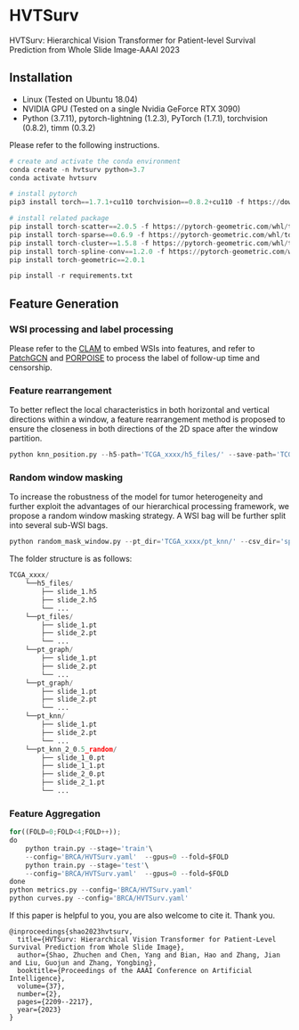 # HVTSurv
HVTSurv: Hierarchical Vision Transformer for Patient-level Survival Prediction from Whole Slide Image-AAAI 2023


## Installation

- Linux (Tested on Ubuntu 18.04)
- NVIDIA GPU (Tested on a single Nvidia GeForce RTX 3090)
- Python (3.7.11), pytorch-lightning (1.2.3), PyTorch (1.7.1), torchvision (0.8.2), timm (0.3.2)

Please refer to the following instructions.

```python
# create and activate the conda environment
conda create -n hvtsurv python=3.7
conda activate hvtsurv

# install pytorch
pip3 install torch==1.7.1+cu110 torchvision==0.8.2+cu110 -f https://download.pytorch.org/whl/cu110/torch_stable.html

# install related package
pip install torch-scatter==2.0.5 -f https://pytorch-geometric.com/whl/torch-1.7.1+cu110.html
pip install torch-sparse==0.6.9 -f https://pytorch-geometric.com/whl/torch-1.7.1+cu110.html
pip install torch-cluster==1.5.8 -f https://pytorch-geometric.com/whl/torch-1.7.1+cu110.html
pip install torch-spline-conv==1.2.0 -f https://pytorch-geometric.com/whl/torch-1.7.1+cu110.html
pip install torch-geometric==2.0.1

pip install -r requirements.txt
```


## Feature Generation

### WSI processing and label processing

Please refer to the [CLAM](https://github.com/mahmoodlab/CLAM) to embed WSIs into features, and refer to [PatchGCN](https://github.com/mahmoodlab/Patch-GCN) and [PORPOISE](https://github.com/mahmoodlab/PORPOISE) to process the label of follow-up time and censorship.

### Feature rearrangement

To better reflect the local characteristics in both horizontal and vertical directions within a window, a feature rearrangement method is proposed to ensure the closeness in both directions of the 2D space after the window partition.

```python
python knn_position.py --h5-path='TCGA_xxxx/h5_files/' --save-path='TCGA_xxxx/pt_knn/'
```

### Random window masking

To increase the robustness of the model for tumor heterogeneity and further exploit the advantages of our hierarchical processing framework, we propose a random window masking strategy. A WSI bag will be further split into several sub-WSI bags.

```python
python random_mask_window.py --pt_dir='TCGA_xxxx/pt_knn/' --csv_dir='splits/4foldcv/tcga_xxxx/' --window_size=49 --num_bag=2 --masking_ratio=0.5 --seed=42
```

The folder structure is as follows:

```python
TCGA_xxxx/
    └──h5_files/
        ├── slide_1.h5
        ├── slide_2.h5
        └── ...
    └──pt_files/
        ├── slide_1.pt
        ├── slide_2.pt
        └── ...
    └──pt_graph/
        ├── slide_1.pt
        ├── slide_2.pt
        └── ...
    └──pt_graph/
        ├── slide_1.pt
        ├── slide_2.pt
        └── ...
    └──pt_knn/
        ├── slide_1.pt
        ├── slide_2.pt
        └── ...
    └──pt_knn_2_0.5_random/
        ├── slide_1_0.pt
      	├── slide_1_1.pt
        ├── slide_2_0.pt
        ├── slide_2_1.pt
        └── ...
```



### Feature Aggregation

```python
for((FOLD=0;FOLD<4;FOLD++));
do
    python train.py --stage='train'\
    --config='BRCA/HVTSurv.yaml'  --gpus=0 --fold=$FOLD
    python train.py --stage='test'\
    --config='BRCA/HVTSurv.yaml'  --gpus=0 --fold=$FOLD
done
python metrics.py --config='BRCA/HVTSurv.yaml'
python curves.py --config='BRCA/HVTSurv.yaml'
```


If this paper is helpful to you, you are also welcome to cite it. Thank you.
```
@inproceedings{shao2023hvtsurv,
  title={HVTSurv: Hierarchical Vision Transformer for Patient-Level Survival Prediction from Whole Slide Image},
  author={Shao, Zhuchen and Chen, Yang and Bian, Hao and Zhang, Jian and Liu, Guojun and Zhang, Yongbing},
  booktitle={Proceedings of the AAAI Conference on Artificial Intelligence},
  volume={37},
  number={2},
  pages={2209--2217},
  year={2023}
}
```
